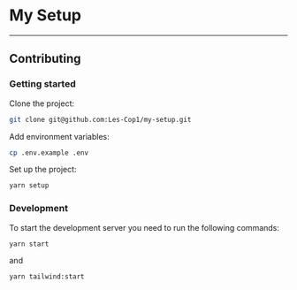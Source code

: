# My Setup

---

## Contributing

### Getting started

Clone the project:

```bash
git clone git@github.com:Les-Cop1/my-setup.git
```

Add environment variables:

```bash
cp .env.example .env
```

Set up the project:

```bash
yarn setup
```

### Development

To start the development server you need to run the following commands:

```bash
yarn start
```

and

```bash
yarn tailwind:start
```
